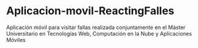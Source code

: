 
# Aplicacion-movil-ReactingFalles
Aplicación móvil para visitar fallas realizada conjuntamente en el Máster Universitario en Tecnologías Web, Computación en la Nube y Aplicaciones Móviles
